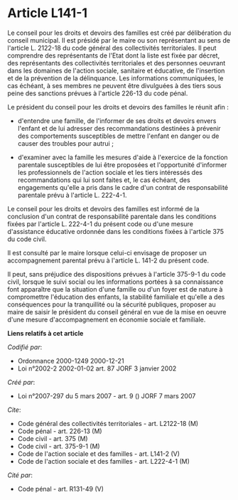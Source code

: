# Article L141-1

Le conseil pour les droits et devoirs des familles est créé par délibération du conseil municipal. Il est présidé par le
maire ou son représentant au sens de l'article L. 2122-18 du code général des collectivités territoriales. Il peut comprendre
des représentants de l'Etat dont la liste est fixée par décret, des représentants des collectivités territoriales et des
personnes oeuvrant dans les domaines de l'action sociale, sanitaire et éducative, de l'insertion et de la prévention de la
délinquance. Les informations communiquées, le cas échéant, à ses membres ne peuvent être divulguées à des tiers sous peine
des sanctions prévues à l'article 226-13 du code pénal.

Le président du conseil pour les droits et devoirs des familles le réunit afin :

- d'entendre une famille, de l'informer de ses droits et devoirs envers l'enfant et de lui adresser des recommandations
destinées à prévenir des comportements susceptibles de mettre l'enfant en danger ou de causer des troubles pour autrui ;

- d'examiner avec la famille les mesures d'aide à l'exercice de la fonction parentale susceptibles de lui être proposées et
l'opportunité d'informer les professionnels de l'action sociale et les tiers intéressés des recommandations qui lui sont
faites et, le cas échéant, des engagements qu'elle a pris dans le cadre d'un contrat de responsabilité parentale prévu à
l'article L. 222-4-1.

Le conseil pour les droits et devoirs des familles est informé de la conclusion d'un contrat de responsabilité parentale dans
les conditions fixées par l'article L. 222-4-1 du présent code ou d'une mesure d'assistance éducative ordonnée dans les
conditions fixées à l'article 375 du code civil.

Il est consulté par le maire lorsque celui-ci envisage de proposer un accompagnement parental prévu à l'article L. 141-2 du
présent code.

Il peut, sans préjudice des dispositions prévues à l'article 375-9-1 du code civil, lorsque le suivi social ou les
informations portées à sa connaissance font apparaître que la situation d'une famille ou d'un foyer est de nature à
compromettre l'éducation des enfants, la stabilité familiale et qu'elle a des conséquences pour la tranquillité ou la
sécurité publiques, proposer au maire de saisir le président du conseil général en vue de la mise en oeuvre d'une mesure
d'accompagnement en économie sociale et familiale.

**Liens relatifs à cet article**

_Codifié par_:

  - Ordonnance 2000-1249 2000-12-21
  - Loi n°2002-2 2002-01-02 art. 87 JORF 3 janvier 2002

_Créé par_:

  - Loi n°2007-297 du 5 mars 2007 - art. 9 () JORF 7 mars 2007

_Cite_:

  - Code général des collectivités territoriales - art. L2122-18 (M)
  - Code pénal - art. 226-13 (M)
  - Code civil - art. 375 (M)
  - Code civil - art. 375-9-1 (M)
  - Code de l'action sociale et des familles - art. L141-2 (V)
  - Code de l'action sociale et des familles - art. L222-4-1 (M)

_Cité par_:

  - Code pénal - art. R131-49 (V)

